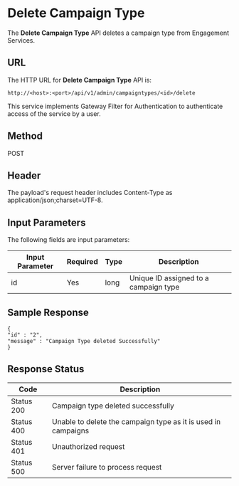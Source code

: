 
# Delete Campaign Type

The **Delete Campaign Type** API deletes a campaign type from Engagement Services.

## URL

The HTTP URL for **Delete Campaign Type** API is:

```
http://<host>:<port>/api/v1/admin/campaigntypes/<id>/delete
```

This service implements Gateway Filter for Authentication to authenticate access of the service by a user.

## Method

POST

## Header

The payload's request header includes Content-Type as application/json;charset=UTF-8.

## Input Parameters

The following fields are input parameters:

| Input Parameter | Required | Type | Description                           |
| --------------- | -------- | ---- | ------------------------------------- |
| id              | Yes      | long | Unique ID assigned to a campaign type |

## Sample Response

```
{
"id" : "2",
"message" : "Campaign Type deleted Successfully"
}
```

## Response Status

| Code       | Description                                                   |
| ---------- | ------------------------------------------------------------- |
| Status 200 | Campaign type deleted successfully                            |
| Status 400 | Unable to delete the campaign type as it is used in campaigns |
| Status 401 | Unauthorized request                                          |
| Status 500 | Server failure to process request                             |
